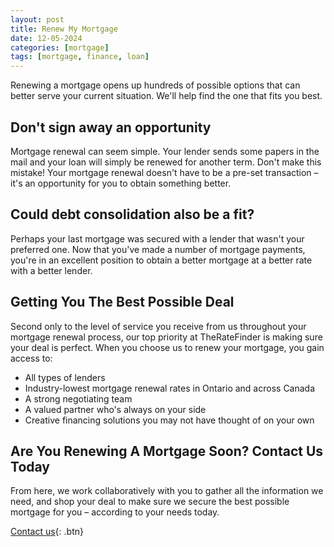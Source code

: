 ```yaml
---
layout: post
title: Renew My Mortgage
date: 12-05-2024
categories: [mortgage]
tags: [mortgage, finance, loan]
---
```


Renewing a mortgage opens up hundreds of possible options that can better serve your current situation. We'll help find the one that fits you best.

## Don't sign away an opportunity

Mortgage renewal can seem simple. Your lender sends some papers in the mail and your loan will simply be renewed for another term. Don't make this mistake! Your mortgage renewal doesn't have to be a pre-set transaction – it's an opportunity for you to obtain something better.

## Could debt consolidation also be a fit?

Perhaps your last mortgage was secured with a lender that wasn't your preferred one. Now that you've made a number of mortgage payments, you're in an excellent position to obtain a better mortgage at a better rate with a better lender.

## Getting You The Best Possible Deal

Second only to the level of service you receive from us throughout your mortgage renewal process, our top priority at TheRateFinder is making sure your deal is perfect. When you choose us to renew your mortgage, you gain access to:

- All types of lenders
- Industry-lowest mortgage renewal rates in Ontario and across Canada
- A strong negotiating team
- A valued partner who's always on your side
- Creative financing solutions you may not have thought of on your own

## Are You Renewing A Mortgage Soon? Contact Us Today

From here, we work collaboratively with you to gather all the information we need, and shop your deal to make sure we secure the best possible mortgage for you – according to your needs today.

[Contact us](https://theratefinder.ca/){: .btn}